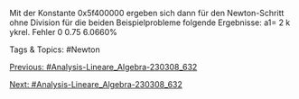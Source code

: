 Mit der Konstante 0x5f400000 ergeben sich dann für den Newton-Schritt ohne Division für die beiden
Beispielprobleme folgende Ergebnisse:
a1= 2
k ykrel. Fehler
0 0.75 6.0660%

   Tags & Topics:
   #Newton

[Previous: #Analysis-Lineare_Algebra-230308_632](Analysis-Lineare_Algebra-230308_632.md)

[Next: #Analysis-Lineare_Algebra-230308_632](Analysis-Lineare_Algebra-230308_632.md)